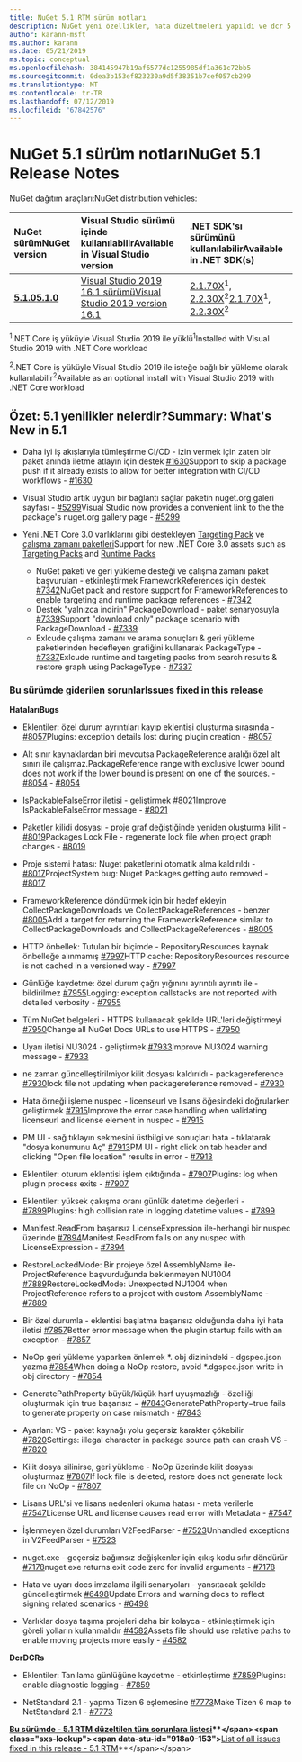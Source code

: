 ```yaml
---
title: NuGet 5.1 RTM sürüm notları
description: NuGet yeni özellikler, hata düzeltmeleri yapıldı ve dcr 5.1 sürüm notları.
author: karann-msft
ms.author: karann
ms.date: 05/21/2019
ms.topic: conceptual
ms.openlocfilehash: 384145947b19af6577dc1255985df1a361c72bb5
ms.sourcegitcommit: 0dea3b153ef823230a9d5f38351b7cef057cb299
ms.translationtype: MT
ms.contentlocale: tr-TR
ms.lasthandoff: 07/12/2019
ms.locfileid: "67842576"
---
```

# <a name="nuget-51-release-notes"></a><span data-ttu-id="918a0-103">NuGet 5.1 sürüm notları</span><span class="sxs-lookup"><span data-stu-id="918a0-103">NuGet 5.1 Release Notes</span></span>

<span data-ttu-id="918a0-104">NuGet dağıtım araçları:</span><span class="sxs-lookup"><span data-stu-id="918a0-104">NuGet distribution vehicles:</span></span>

| <span data-ttu-id="918a0-105">NuGet sürüm</span><span class="sxs-lookup"><span data-stu-id="918a0-105">NuGet version</span></span> | <span data-ttu-id="918a0-106">Visual Studio sürümü içinde kullanılabilir</span><span class="sxs-lookup"><span data-stu-id="918a0-106">Available in Visual Studio version</span></span>| <span data-ttu-id="918a0-107">.NET SDK'sı sürümünü kullanılabilir</span><span class="sxs-lookup"><span data-stu-id="918a0-107">Available in .NET SDK(s)</span></span>|
|:---|:---|:---|
| [<span data-ttu-id="918a0-108">**5.1.0**</span><span class="sxs-lookup"><span data-stu-id="918a0-108">**5.1.0**</span></span>](https://nuget.org/downloads) | [<span data-ttu-id="918a0-109">Visual Studio 2019 16.1 sürümü</span><span class="sxs-lookup"><span data-stu-id="918a0-109">Visual Studio 2019 version 16.1</span></span>](https://visualstudio.microsoft.com/downloads/) | <span data-ttu-id="918a0-110">[2.1.70X](https://dotnet.microsoft.com/download/dotnet-core/2.1)<sup>1</sup>, [2.2.30X](https://dotnet.microsoft.com/download/dotnet-core/2.2)<sup>2</sup></span><span class="sxs-lookup"><span data-stu-id="918a0-110">[2.1.70X](https://dotnet.microsoft.com/download/dotnet-core/2.1)<sup>1</sup>, [2.2.30X](https://dotnet.microsoft.com/download/dotnet-core/2.2)<sup>2</sup></span></span> |

<span data-ttu-id="918a0-111"><sup>1</sup>.NET Core iş yüküyle Visual Studio 2019 ile yüklü</span><span class="sxs-lookup"><span data-stu-id="918a0-111"><sup>1</sup>Installed with Visual Studio 2019 with .NET Core workload</span></span> 

<span data-ttu-id="918a0-112"><sup>2</sup>.NET Core iş yüküyle Visual Studio 2019 ile isteğe bağlı bir yükleme olarak kullanılabilir</span><span class="sxs-lookup"><span data-stu-id="918a0-112"><sup>2</sup>Available as an optional install with Visual Studio 2019 with .NET Core workload</span></span>

## <a name="summary-whats-new-in-51"></a><span data-ttu-id="918a0-113">Özet: 5.1 yenilikler nelerdir?</span><span class="sxs-lookup"><span data-stu-id="918a0-113">Summary: What's New in 5.1</span></span>

* <span data-ttu-id="918a0-114">Daha iyi iş akışlarıyla tümleştirme CI/CD - izin vermek için zaten bir paket anında iletme atlayın için destek [#1630](https://github.com/NuGet/Home/issues/1630#issuecomment-483461100)</span><span class="sxs-lookup"><span data-stu-id="918a0-114">Support to skip a package push if it already exists to allow for better integration with CI/CD workflows - [#1630](https://github.com/NuGet/Home/issues/1630#issuecomment-483461100)</span></span>

* <span data-ttu-id="918a0-115">Visual Studio artık uygun bir bağlantı sağlar paketin nuget.org galeri sayfası - [#5299](https://github.com/NuGet/Home/issues/5299#issuecomment-494458510)</span><span class="sxs-lookup"><span data-stu-id="918a0-115">Visual Studio now provides a convenient link to the the package's nuget.org gallery page - [#5299](https://github.com/NuGet/Home/issues/5299#issuecomment-494458510)</span></span>

* <span data-ttu-id="918a0-116">Yeni .NET Core 3.0 varlıklarını gibi destekleyen [Targeting Pack](https://github.com/dotnet/cli/issues/10006) ve [çalışma zamanı paketleri](https://github.com/dotnet/cli/issues/10007)</span><span class="sxs-lookup"><span data-stu-id="918a0-116">Support for new .NET Core 3.0 assets such as [Targeting Packs](https://github.com/dotnet/cli/issues/10006) and [Runtime Packs](https://github.com/dotnet/cli/issues/10007)</span></span>
  * <span data-ttu-id="918a0-117">NuGet paketi ve geri yükleme desteği ve çalışma zamanı paket başvuruları - etkinleştirmek FrameworkReferences için destek [#7342](https://github.com/NuGet/Home/issues/7342)</span><span class="sxs-lookup"><span data-stu-id="918a0-117">NuGet pack and restore support for FrameworkReferences to enable targeting and runtime package references - [#7342](https://github.com/NuGet/Home/issues/7342)</span></span>
  * <span data-ttu-id="918a0-118">Destek "yalnızca indirin" PackageDownload - paket senaryosuyla [#7339](https://github.com/NuGet/Home/issues/7339)</span><span class="sxs-lookup"><span data-stu-id="918a0-118">Support "download only" package scenario with PackageDownload - [#7339](https://github.com/NuGet/Home/issues/7339)</span></span>
  * <span data-ttu-id="918a0-119">Exlcude çalışma zamanı ve arama sonuçları & geri yükleme paketlerinden hedefleyen grafiğini kullanarak PackageType - [#7337](https://github.com/NuGet/Home/issues/7337)</span><span class="sxs-lookup"><span data-stu-id="918a0-119">Exlcude runtime and targeting packs from search results & restore graph using PackageType - [#7337](https://github.com/NuGet/Home/issues/7337)</span></span>

### <a name="issues-fixed-in-this-release"></a><span data-ttu-id="918a0-120">Bu sürümde giderilen sorunlar</span><span class="sxs-lookup"><span data-stu-id="918a0-120">Issues fixed in this release</span></span>

<span data-ttu-id="918a0-121">**Hataları**</span><span class="sxs-lookup"><span data-stu-id="918a0-121">**Bugs**</span></span>

* <span data-ttu-id="918a0-122">Eklentiler: özel durum ayrıntıları kayıp eklentisi oluşturma sırasında - [#8057](https://github.com/NuGet/Home/issues/8057)</span><span class="sxs-lookup"><span data-stu-id="918a0-122">Plugins:  exception details lost during plugin creation - [#8057](https://github.com/NuGet/Home/issues/8057)</span></span>

* <span data-ttu-id="918a0-123">Alt sınır kaynaklardan biri mevcutsa PackageReference aralığı özel alt sınırı ile çalışmaz.</span><span class="sxs-lookup"><span data-stu-id="918a0-123">PackageReference range with exclusive lower bound does not work if the lower bound is present on one of the sources.</span></span><span data-ttu-id="918a0-124"> - [#8054](https://github.com/NuGet/Home/issues/8054)</span><span class="sxs-lookup"><span data-stu-id="918a0-124"> - [#8054](https://github.com/NuGet/Home/issues/8054)</span></span>

* <span data-ttu-id="918a0-125">IsPackableFalseError iletisi - geliştirmek [#8021](https://github.com/NuGet/Home/issues/8021)</span><span class="sxs-lookup"><span data-stu-id="918a0-125">Improve IsPackableFalseError message - [#8021](https://github.com/NuGet/Home/issues/8021)</span></span>

* <span data-ttu-id="918a0-126">Paketler kilidi dosyası - proje graf değiştiğinde yeniden oluşturma kilit - [#8019](https://github.com/NuGet/Home/issues/8019)</span><span class="sxs-lookup"><span data-stu-id="918a0-126">Packages Lock File - regenerate lock file when project graph changes - [#8019](https://github.com/NuGet/Home/issues/8019)</span></span>

* <span data-ttu-id="918a0-127">Proje sistemi hatası: Nuget paketlerini otomatik alma kaldırıldı - [#8017](https://github.com/NuGet/Home/issues/8017)</span><span class="sxs-lookup"><span data-stu-id="918a0-127">ProjectSystem bug: Nuget Packages getting auto removed - [#8017](https://github.com/NuGet/Home/issues/8017)</span></span>

* <span data-ttu-id="918a0-128">FrameworkReference döndürmek için bir hedef ekleyin CollectPackageDownloads ve CollectPackageReferences - benzer [#8005](https://github.com/NuGet/Home/issues/8005)</span><span class="sxs-lookup"><span data-stu-id="918a0-128">Add a target for returning the FrameworkReference similar to CollectPackageDownloads and CollectPackageReferences - [#8005](https://github.com/NuGet/Home/issues/8005)</span></span>

* <span data-ttu-id="918a0-129">HTTP önbellek:  Tutulan bir biçimde - RepositoryResources kaynak önbelleğe alınmamış [#7997](https://github.com/NuGet/Home/issues/7997)</span><span class="sxs-lookup"><span data-stu-id="918a0-129">HTTP cache:  RepositoryResources resource is not cached in a versioned way - [#7997](https://github.com/NuGet/Home/issues/7997)</span></span>

* <span data-ttu-id="918a0-130">Günlüğe kaydetme: özel durum çağrı yığınını ayrıntılı ayrıntı ile - bildirilmez [#7955](https://github.com/NuGet/Home/issues/7955)</span><span class="sxs-lookup"><span data-stu-id="918a0-130">Logging:  exception callstacks are not reported with detailed verbosity - [#7955](https://github.com/NuGet/Home/issues/7955)</span></span>

* <span data-ttu-id="918a0-131">Tüm NuGet belgeleri - HTTPS kullanacak şekilde URL'leri değiştirmeyi [#7950](https://github.com/NuGet/Home/issues/7950)</span><span class="sxs-lookup"><span data-stu-id="918a0-131">Change all NuGet Docs URLs to use HTTPS - [#7950](https://github.com/NuGet/Home/issues/7950)</span></span>

* <span data-ttu-id="918a0-132">Uyarı iletisi NU3024 - geliştirmek [#7933](https://github.com/NuGet/Home/issues/7933)</span><span class="sxs-lookup"><span data-stu-id="918a0-132">Improve NU3024 warning message - [#7933](https://github.com/NuGet/Home/issues/7933)</span></span>

* <span data-ttu-id="918a0-133">ne zaman güncelleştirilmiyor kilit dosyası kaldırıldı - packagereference [#7930](https://github.com/NuGet/Home/issues/7930)</span><span class="sxs-lookup"><span data-stu-id="918a0-133">lock file not updating when packagereference removed - [#7930](https://github.com/NuGet/Home/issues/7930)</span></span>

* <span data-ttu-id="918a0-134">Hata örneği işleme nuspec - licenseurl ve lisans öğesindeki doğrularken geliştirmek [#7915](https://github.com/NuGet/Home/issues/7915)</span><span class="sxs-lookup"><span data-stu-id="918a0-134">Improve the error case handling when validating licenseurl and license element in nuspec - [#7915](https://github.com/NuGet/Home/issues/7915)</span></span>

* <span data-ttu-id="918a0-135">PM UI - sağ tıklayın sekmesini üstbilgi ve sonuçları hata - tıklatarak "dosya konumunu Aç" [#7913](https://github.com/NuGet/Home/issues/7913)</span><span class="sxs-lookup"><span data-stu-id="918a0-135">PM UI - right click on tab header and clicking "Open file location" results in error - [#7913](https://github.com/NuGet/Home/issues/7913)</span></span>

* <span data-ttu-id="918a0-136">Eklentiler: oturum eklentisi işlem çıktığında - [#7907](https://github.com/NuGet/Home/issues/7907)</span><span class="sxs-lookup"><span data-stu-id="918a0-136">Plugins:  log when plugin process exits - [#7907](https://github.com/NuGet/Home/issues/7907)</span></span>

* <span data-ttu-id="918a0-137">Eklentiler: yüksek çakışma oranı günlük datetime değerleri - [#7899](https://github.com/NuGet/Home/issues/7899)</span><span class="sxs-lookup"><span data-stu-id="918a0-137">Plugins:  high collision rate in logging datetime values - [#7899](https://github.com/NuGet/Home/issues/7899)</span></span>

* <span data-ttu-id="918a0-138">Manifest.ReadFrom başarısız LicenseExpression ile-herhangi bir nuspec üzerinde [#7894](https://github.com/NuGet/Home/issues/7894)</span><span class="sxs-lookup"><span data-stu-id="918a0-138">Manifest.ReadFrom fails on any nuspec with LicenseExpression - [#7894](https://github.com/NuGet/Home/issues/7894)</span></span>

* <span data-ttu-id="918a0-139">RestoreLockedMode: Bir projeye özel AssemblyName ile-ProjectReference başvurduğunda beklenmeyen NU1004 [#7889](https://github.com/NuGet/Home/issues/7889)</span><span class="sxs-lookup"><span data-stu-id="918a0-139">RestoreLockedMode: Unexpected NU1004 when ProjectReference refers to a project with custom AssemblyName - [#7889](https://github.com/NuGet/Home/issues/7889)</span></span>

* <span data-ttu-id="918a0-140">Bir özel durumla - eklentisi başlatma başarısız olduğunda daha iyi hata iletisi [#7857](https://github.com/NuGet/Home/issues/7857)</span><span class="sxs-lookup"><span data-stu-id="918a0-140">Better error message when the plugin startup fails with an exception - [#7857](https://github.com/NuGet/Home/issues/7857)</span></span>

* <span data-ttu-id="918a0-141">NoOp geri yükleme yaparken önlemek \*. obj dizinindeki - dgspec.json yazma [#7854](https://github.com/NuGet/Home/issues/7854)</span><span class="sxs-lookup"><span data-stu-id="918a0-141">When doing a NoOp restore, avoid \*.dgspec.json write in obj directory - [#7854](https://github.com/NuGet/Home/issues/7854)</span></span>

* <span data-ttu-id="918a0-142">GeneratePathProperty büyük/küçük harf uyuşmazlığı - özelliği oluşturmak için true başarısız = [#7843](https://github.com/NuGet/Home/issues/7843)</span><span class="sxs-lookup"><span data-stu-id="918a0-142">GeneratePathProperty=true fails to generate property on case mismatch - [#7843](https://github.com/NuGet/Home/issues/7843)</span></span>

* <span data-ttu-id="918a0-143">Ayarları: VS - paket kaynağı yolu geçersiz karakter çökebilir [#7820](https://github.com/NuGet/Home/issues/7820)</span><span class="sxs-lookup"><span data-stu-id="918a0-143">Settings:  illegal character in package source path can crash VS - [#7820](https://github.com/NuGet/Home/issues/7820)</span></span>

* <span data-ttu-id="918a0-144">Kilit dosya silinirse, geri yükleme - NoOp üzerinde kilit dosyası oluşturmaz [#7807](https://github.com/NuGet/Home/issues/7807)</span><span class="sxs-lookup"><span data-stu-id="918a0-144">If lock file is deleted, restore does not generate lock file on NoOp  - [#7807](https://github.com/NuGet/Home/issues/7807)</span></span>

* <span data-ttu-id="918a0-145">Lisans URL'si ve lisans nedenleri okuma hatası - meta verilerle [#7547](https://github.com/NuGet/Home/issues/7547)</span><span class="sxs-lookup"><span data-stu-id="918a0-145">License URL and license causes read error with Metadata - [#7547](https://github.com/NuGet/Home/issues/7547)</span></span>

* <span data-ttu-id="918a0-146">İşlenmeyen özel durumları V2FeedParser - [#7523](https://github.com/NuGet/Home/issues/7523)</span><span class="sxs-lookup"><span data-stu-id="918a0-146">Unhandled exceptions in V2FeedParser - [#7523](https://github.com/NuGet/Home/issues/7523)</span></span>

* <span data-ttu-id="918a0-147">nuget.exe - geçersiz bağımsız değişkenler için çıkış kodu sıfır döndürür [#7178](https://github.com/NuGet/Home/issues/7178)</span><span class="sxs-lookup"><span data-stu-id="918a0-147">nuget.exe returns exit code zero for invalid arguments - [#7178](https://github.com/NuGet/Home/issues/7178)</span></span>

* <span data-ttu-id="918a0-148">Hata ve uyarı docs imzalama ilgili senaryoları - yansıtacak şekilde güncelleştirmek [#6498](https://github.com/NuGet/Home/issues/6498)</span><span class="sxs-lookup"><span data-stu-id="918a0-148">Update Errors and warning docs to reflect signing related scenarios - [#6498](https://github.com/NuGet/Home/issues/6498)</span></span>

* <span data-ttu-id="918a0-149">Varlıklar dosya taşıma projeleri daha bir kolayca - etkinleştirmek için göreli yolların kullanmalıdır [#4582](https://github.com/NuGet/Home/issues/4582)</span><span class="sxs-lookup"><span data-stu-id="918a0-149">Assets file should use relative paths to enable moving projects more easily - [#4582](https://github.com/NuGet/Home/issues/4582)</span></span>

<span data-ttu-id="918a0-150">**Dcr**</span><span class="sxs-lookup"><span data-stu-id="918a0-150">**DCRs**</span></span>

* <span data-ttu-id="918a0-151">Eklentiler: Tanılama günlüğüne kaydetme - etkinleştirme [#7859](https://github.com/NuGet/Home/issues/7859)</span><span class="sxs-lookup"><span data-stu-id="918a0-151">Plugins:  enable diagnostic logging - [#7859](https://github.com/NuGet/Home/issues/7859)</span></span>

* <span data-ttu-id="918a0-152">NetStandard 2.1 - yapma Tizen 6 eşlemesine [#7773](https://github.com/NuGet/Home/issues/7773)</span><span class="sxs-lookup"><span data-stu-id="918a0-152">Make Tizen 6 map to NetStandard 2.1 - [#7773](https://github.com/NuGet/Home/issues/7773)</span></span>

<span data-ttu-id="918a0-153">**[Bu sürümde - 5.1 RTM düzeltilen tüm sorunlara listesi](https://github.com/nuget/home/issues?q=is%3Aissue+is%3Aclosed+milestone%3A%225.1")**</span><span class="sxs-lookup"><span data-stu-id="918a0-153">**[List of all issues fixed in this release - 5.1 RTM](https://github.com/nuget/home/issues?q=is%3Aissue+is%3Aclosed+milestone%3A%225.1")**</span></span>
